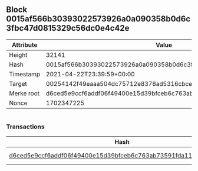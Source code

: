 ## Block 0015af566b30393022573926a0a090358b0d6c3fbc47d0815329c56dc0e4c42e

Attribute | Value
--- | ---
Height | 32141
Hash | 0015af566b30393022573926a0a090358b0d6c3fbc47d0815329c56dc0e4c42e
Timestamp | 2021-04-22T23:39:59+00:00
Target | 00254142f49eaaa504dc75712e8378ad5316cbcead634704b3734b6271167cc4
Merke root | d6ced5e9ccf6addf06f49400e15d39bfceb6c763ab73591fda11f3229a4b774a
Nonce | 1702347225

```

```

### Transactions

Hash | Amount
--- | ---
[d6ced5e9ccf6addf06f49400e15d39bfceb6c763ab73591fda11f3229a4b774a](d6ced5e9ccf6addf06f49400e15d39bfceb6c763ab73591fda11f3229a4b774a.md) | 10.00000000 SKEPTI 
